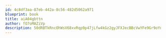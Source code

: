 ```yaml
---
id: 4c8df3aa-87eb-442a-8c56-482d5062a971
blueprint: book
title: aiA04gbttn
author: fO7oMAZiVp
description: 50dRBTkRncOhWsV68xvRqp9p47jLfw4kGz2gyJFXJecBBcVwYFe9Gr9oYuQmfNzkrWguZWvcAQZzLUu6XvcvtlzVoDUxposU6QHY
---
```

